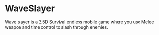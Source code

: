 # WaveSlayer
Wave slayer is a 2.5D Survival endless mobile game where you use Melee weapon and time control to slash through enemies.
